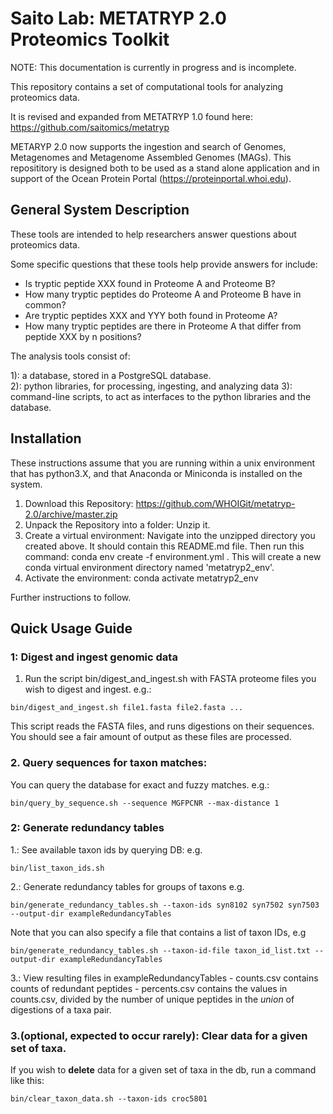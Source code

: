 Saito Lab: METATRYP 2.0 Proteomics Toolkit
==============
NOTE: This documentation is currently in progress and is incomplete.

This repository contains a set of computational tools for analyzing proteomics data.

It is revised and expanded from METATRYP 1.0 found here: https://github.com/saitomics/metatryp

METARYP 2.0 now supports the ingestion and search of Genomes, Metagenomes and Metagenome Assembled Genomes (MAGs).  This reposititory is designed both to be used as a stand alone application and in support of the Ocean Protein Portal (https://proteinportal.whoi.edu).

## General System Description

These tools are intended to help researchers answer questions about proteomics data. 

Some specific questions that these tools help provide answers for include:

- Is tryptic peptide XXX found in Proteome A and Proteome B?
- How many tryptic peptides do Proteome A and Proteome B have in common?
- Are tryptic peptides XXX and YYY both found in Proteome A?
- How many tryptic peptides are there in Proteome A that differ from peptide XXX by n positions?

The analysis tools consist of:

1): a database, stored in a PostgreSQL database.  
2): python libraries, for processing, ingesting, and analyzing data 
3): command-line scripts, to act as interfaces to the python libraries and the database.

## Installation

These instructions assume that you are running within a unix environment that has python3.X, and that Anaconda or Miniconda is installed on the system.

1. Download this Repository: https://github.com/WHOIGit/metatryp-2.0/archive/master.zip
2. Unpack the Repository into a folder: Unzip it.
3. Create a virtual environment: Navigate into the unzipped directory you created above. It should contain this README.md file. Then run this command: conda env create -f environment.yml . This will create a new conda virtual environment directory named 'metatryp2_env'.
4. Activate the environment: conda activate metatryp2_env

Further instructions to follow.

## Quick Usage Guide

### 1: Digest and ingest genomic data
1. Run the script bin/digest_and_ingest.sh with FASTA proteome files you wish to digest and ingest. e.g.:
````
bin/digest_and_ingest.sh file1.fasta file2.fasta ...
````

This script reads the FASTA files, and runs digestions on their sequences. You should see a fair amount of output as these files are processed.


### 2.  Query sequences for taxon matches:
You can query the database for exact and fuzzy matches. e.g.:
````
bin/query_by_sequence.sh --sequence MGFPCNR --max-distance 1
````
### 2: Generate redundancy tables
1.: See available taxon ids by querying DB: e.g. 
````
bin/list_taxon_ids.sh
````
2.: Generate redundancy tables for groups of taxons e.g.
````
bin/generate_redundancy_tables.sh --taxon-ids syn8102 syn7502 syn7503 --output-dir exampleRedundancyTables
````

Note that you can also specify a file that contains a list of taxon IDs, e.g

````
bin/generate_redundancy_tables.sh --taxon-id-file taxon_id_list.txt --output-dir exampleRedundancyTables
````

3.: View resulting files in exampleRedundancyTables
    - counts.csv contains counts of redundant peptides
    - percents.csv contains the values in counts.csv, divided by the number of unique peptides in the *union* of digestions of a taxa pair.

### 3.(optional, expected to occur rarely): Clear data for a given set of taxa.
If you wish to **delete** data for a given set of taxa in the db, run a command like this:
````
bin/clear_taxon_data.sh --taxon-ids croc5801
````


